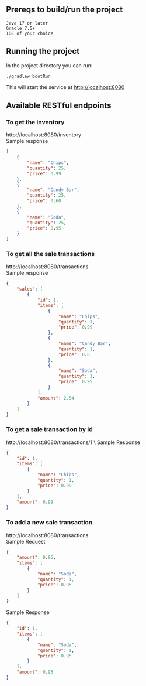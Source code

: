 ## Prereqs to build/run the project
    Java 17 or later
    Gradle 7.5+
    IDE of your choice

## Running the project
In the project directory you can run: 

`./gradlew bootRun`

This will start the service at [http://localhost:8080](http://localhost:8080)

## Available RESTful endpoints

### To get the inventory
http://localhost:8080/inventory \
Sample response
```json
[
    {
        "name": "Chips",
        "quantity": 25,
        "price": 0.99
    },
    {
        "name": "Candy Bar",
        "quantity": 25,
        "price": 0.60
    },
    {
        "name": "Soda",
        "quantity": 25,
        "price": 0.95
    }
]
```

### To get all the sale transactions
http://localhost:8080/transactions \
Sample response
```json
{
    "sales": [
        {
            "id": 1,
            "items": [
                {
                    "name": "Chips",
                    "quantity": 1,
                    "price": 0.99
                },
                {
                    "name": "Candy Bar",
                    "quantity": 1,
                    "price": 0.6
                },
                {
                    "name": "Soda",
                    "quantity": 1,
                    "price": 0.95
                }
            ],
            "amount": 2.54
        }
    ]
}
```

### To get a sale transaction by id
http://localhost:8080/transactions/1 \ 
Sample Response
```json
{
    "id": 1,
    "items": [
        {
            "name": "Chips",
            "quantity": 1,
            "price": 0.99
        }
    ],
    "amount": 0.99
}
```

### To add a new sale transaction
http://localhost:8080/transactions \
Sample Request
```json
{
    "amount": 0.95,
    "items": [
        {
            "name": "Soda",
            "quantity": 1,
            "price": 0.95
        }
    ]
}
```

Sample Response
```json
{
    "id": 1,
    "items": [
        {
            "name": "Soda",
            "quantity": 1,
            "price": 0.95
        }
    ],
    "amount": 0.95
}
```

